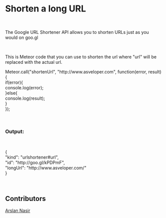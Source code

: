 <h1>Shorten a long URL</h1><br>
<p>The Google URL Shortener API allows you to shorten URLs just as you would on goo.gl</p><br>

<p>This is Meteor code that you can use to shorten the url where "url" will be replaced with the actual url.</p>
<p>
  Meteor.call("shortenUrl", "http://www.asveloper.com", function(error, result){<br>
    if(error){<br>
      console.log(error);<br>
    }else{<br>
      console.log(result);<br>
    }<br>
  });
</p>
<br>
<h3>Output:</h3>
<br>
<p>
  {<br>
   "kind": "urlshortener#url",<br>
   "id": "http://goo.gl/kPDPmF",<br>
   "longUrl": "http://www.asveloper.com/"<br>
  }
</p>

<br>

<h2>Contributors</h2>
<a href="https://github.com/asveloper">Arslan Nasir</a>
